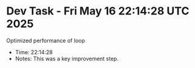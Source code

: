 # Dev Task - Fri May 16 22:14:28 UTC 2025
Optimized performance of loop
- Time: 22:14:28
- Notes: This was a key improvement step.
